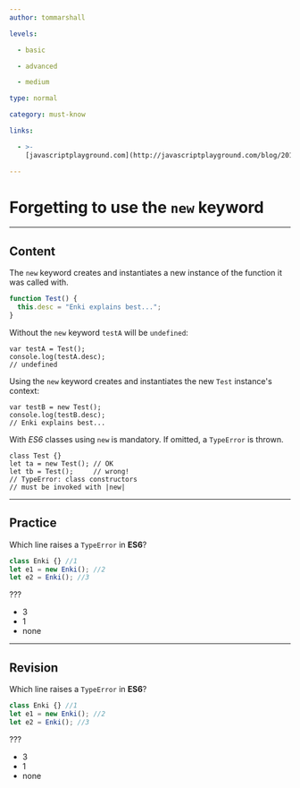 ```yaml
---
author: tommarshall

levels:

  - basic

  - advanced

  - medium

type: normal

category: must-know

links:

  - >-
    [javascriptplayground.com](http://javascriptplayground.com/blog/2012/12/the-new-keyword-in-javascript/){website}

---
```


# Forgetting to use the `new` keyword

---

## Content

The `new` keyword creates and instantiates a new instance of the function it was called with.

```JavaScript
function Test() {
  this.desc = "Enki explains best...";
}
```

Without the `new` keyword `testA` will be `undefined`:

```
var testA = Test();
console.log(testA.desc);
// undefined
```

Using the `new` keyword creates and instantiates the new `Test` instance's context:

```
var testB = new Test();
console.log(testB.desc);
// Enki explains best...
```

With _ES6_ classes using `new` is mandatory.
If omitted, a `TypeError` is thrown.

```
class Test {}
let ta = new Test(); // OK
let tb = Test();     // wrong!
// TypeError: class constructors
// must be invoked with |new|
```

---

## Practice

Which line raises a `TypeError` in **ES6**?

```javascript
class Enki {} //1
let e1 = new Enki(); //2
let e2 = Enki(); //3
```

???

- 3
- 1
- none

---

## Revision

Which line raises a `TypeError` in **ES6**?

```javascript
class Enki {} //1
let e1 = new Enki(); //2
let e2 = Enki(); //3
```

???

- 3
- 1
- none
